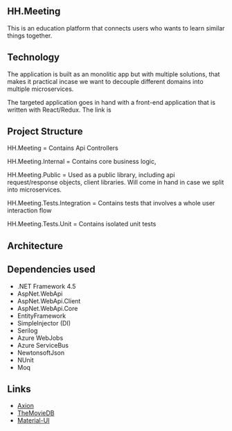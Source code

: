 ## HH.Meeting

This is an education platform that connects users who wants to learn similar things together. 

## Technology

The application is built as an monolitic app but with multiple solutions, that makes it practical incase we want to decouple different domains into multiple microservices. 

The targeted application goes in hand with a front-end application that is written with React/Redux. The link is 

## Project Structure

HH.Meeting = Contains Api Controllers

HH.Meeting.Internal = Contains core business logic, 

HH.Meeting.Public = Used as a public library, including api request/response objects, client libraries. Will come in hand in case we split into microservices. 

HH.Meeting.Tests.Integration = Contains tests that involves a whole user interaction flow

HH.Meeting.Tests.Unit = Contains isolated unit tests

## Architecture 

## Dependencies used
- .NET Framework 4.5
- AspNet.WebApi
- AspNet.WebApi.Client
- AspNet.WebApi.Core
- EntityFramework
- SimpleInjector (DI)
- Serilog
- Azure WebJobs
- Azure ServiceBus
- NewtonsoftJson
- NUnit
- Moq

## Links
- [Axion](https://www.patreon.com/thenewboston)
- [TheMovieDB](https://www.themoviedb.org/documentation/api)
- [Material-UI](http://www.material-ui.com/)
